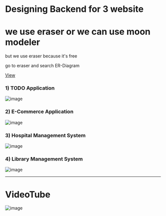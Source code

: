# Designing Backend for 3 website

# we use eraser or we can use moon modeler

but we use eraser because it's free

go to eraser and search ER-Diagram

[View](https://app.eraser.io/workspace/VItKkuh1QNeX9UpBQ7SF?origin=share)

### 1) TODO Application
![image](https://github.com/user-attachments/assets/4ad3d261-b85d-4250-8786-1677d8fed706)

### 2) E-Commerce Application
![image](https://github.com/user-attachments/assets/522a1067-f9c6-4389-be16-a3874bc46354)

### 3) Hospital Management System

![image](https://github.com/user-attachments/assets/8303fd82-27af-4c6f-a834-32494e34b852)


### 4) Library Management System

![image](https://github.com/user-attachments/assets/abb4df90-dbb7-4a74-9877-c994b0ea0a11)

_ _ _ _

# VideoTube 
![image](https://github.com/user-attachments/assets/84e36eba-001f-4746-a855-6a02548ed200)
